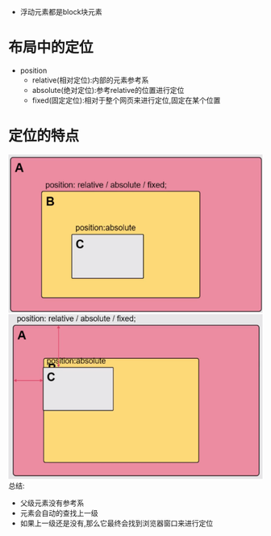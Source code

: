 - 浮动元素都是block块元素
# 布局中的定位
- position
  - relative(相对定位):内部的元素参考系
  - absolute(绝对定位):参考relative的位置进行定位
  - fixed(固定定位):相对于整个网页来进行定位,固定在某个位置
# 定位的特点
![参考系1](img/参考系1.png)
![参考系2](img/参考系2.png)
总结:
- 父级元素没有参考系
- 元素会自动的查找上一级
- 如果上一级还是没有,那么它最终会找到浏览器窗口来进行定位

